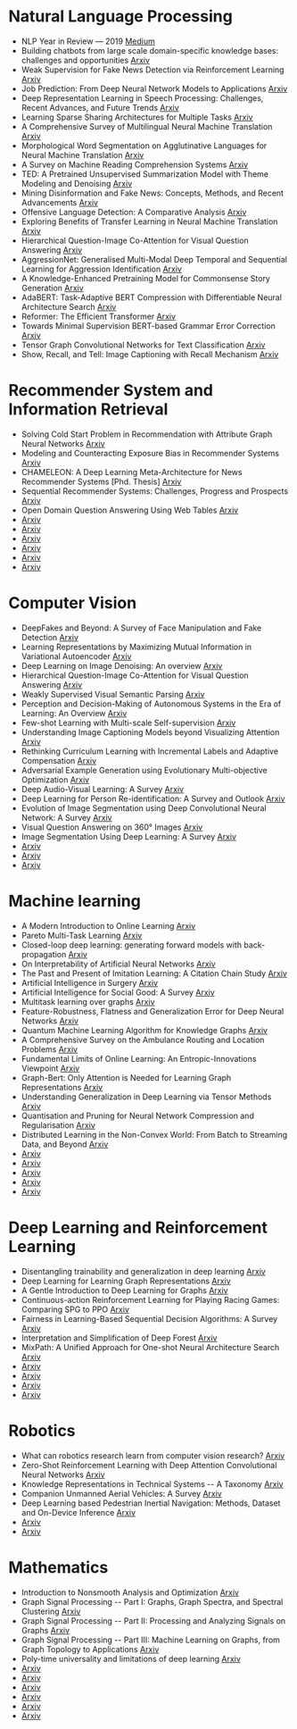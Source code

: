 # Natural Language Processing
* NLP Year in Review — 2019 [Medium](https://medium.com/dair-ai/nlp-year-in-review-2019-fb8d523bcb19)
* Building chatbots from large scale domain-specific knowledge bases: challenges and opportunities [Arxiv](https://arxiv.org/abs/2001.00100)
* Weak Supervision for Fake News Detection via Reinforcement Learning [Arxiv](https://arxiv.org/abs/1912.12520)
* Job Prediction: From Deep Neural Network Models to Applications [Arxiv](https://arxiv.org/abs/1912.12214)
* Deep Representation Learning in Speech Processing: Challenges, Recent Advances, and Future Trends [Arxiv](https://arxiv.org/abs/2001.00378)
* Learning Sparse Sharing Architectures for Multiple Tasks [Arxiv](https://arxiv.org/abs/1911.05034)
* A Comprehensive Survey of Multilingual Neural Machine Translation [Arxiv](https://arxiv.org/abs/2001.01115)
* Morphological Word Segmentation on Agglutinative Languages for Neural Machine Translation [Arxiv](https://arxiv.org/abs/2001.01589)
* A Survey on Machine Reading Comprehension Systems [Arxiv](https://arxiv.org/abs/2001.01582)
* TED: A Pretrained Unsupervised Summarization Model with Theme Modeling and Denoising [Arxiv](https://arxiv.org/abs/2001.00725)
* Mining Disinformation and Fake News: Concepts, Methods, and Recent Advancements [Arxiv](https://arxiv.org/abs/2001.00623)
* Offensive Language Detection: A Comparative Analysis [Arxiv](https://arxiv.org/abs/2001.03131)
* Exploring Benefits of Transfer Learning in Neural Machine Translation [Arxiv](https://arxiv.org/abs/2001.01622)
* Hierarchical Question-Image Co-Attention for Visual Question Answering [Arxiv](https://arxiv.org/abs/1606.00061)
* AggressionNet: Generalised Multi-Modal Deep Temporal and Sequential Learning for Aggression Identification [Arxiv](https://arxiv.org/abs/2001.05493)
* A Knowledge-Enhanced Pretraining Model for Commonsense Story Generation [Arxiv](https://arxiv.org/abs/2001.05139)
* AdaBERT: Task-Adaptive BERT Compression with Differentiable Neural Architecture Search [Arxiv](https://arxiv.org/abs/2001.04246)
* Reformer: The Efficient Transformer [Arxiv](https://arxiv.org/abs/2001.04451)
* Towards Minimal Supervision BERT-based Grammar Error Correction [Arxiv](https://arxiv.org/abs/2001.03521)
* Tensor Graph Convolutional Networks for Text Classification [Arxiv](https://arxiv.org/abs/2001.05313)
* Show, Recall, and Tell: Image Captioning with Recall Mechanism [Arxiv](https://arxiv.org/abs/2001.05876)

# Recommender System and Information Retrieval
* Solving Cold Start Problem in Recommendation with Attribute Graph Neural Networks [Arxiv](https://arxiv.org/abs/1912.12398)
* Modeling and Counteracting Exposure Bias in Recommender Systems [Arxiv](https://arxiv.org/abs/2001.04832)
* CHAMELEON: A Deep Learning Meta-Architecture for News Recommender Systems [Phd. Thesis] [Arxiv](https://arxiv.org/abs/2001.04831)
* Sequential Recommender Systems: Challenges, Progress and Prospects [Arxiv](https://arxiv.org/abs/2001.04830)
* Open Domain Question Answering Using Web Tables [Arxiv](https://arxiv.org/abs/2001.03272)
*  [Arxiv]()
*  [Arxiv]()
*  [Arxiv]()
*  [Arxiv]()
*  [Arxiv]()
*  [Arxiv]()

# Computer Vision
* DeepFakes and Beyond: A Survey of Face Manipulation and Fake Detection [Arxiv](https://arxiv.org/abs/2001.00179)
* Learning Representations by Maximizing Mutual Information in Variational Autoencoder [Arxiv](https://arxiv.org/abs/1912.13361)
* Deep Learning on Image Denoising: An overview [Arxiv](https://arxiv.org/abs/1912.13171)
* Hierarchical Question-Image Co-Attention for Visual Question Answering [Arxiv](https://arxiv.org/abs/1606.00061)
* Weakly Supervised Visual Semantic Parsing [Arxiv](https://arxiv.org/abs/2001.02359)
* Perception and Decision-Making of Autonomous Systems in the Era of Learning: An Overview [Arxiv](https://arxiv.org/abs/2001.02319)
* Few-shot Learning with Multi-scale Self-supervision [Arxiv](https://arxiv.org/abs/2001.01600)
* Understanding Image Captioning Models beyond Visualizing Attention [Arxiv](https://arxiv.org/abs/2001.01037)
* Rethinking Curriculum Learning with Incremental Labels and Adaptive Compensation [Arxiv](https://arxiv.org/abs/2001.04529)
* Adversarial Example Generation using Evolutionary Multi-objective Optimization [Arxiv](https://arxiv.org/abs/2001.05844)
* Deep Audio-Visual Learning: A Survey [Arxiv](https://arxiv.org/abs/2001.04758)
* Deep Learning for Person Re-identification: A Survey and Outlook [Arxiv](https://arxiv.org/abs/2001.04193)
* Evolution of Image Segmentation using Deep Convolutional Neural Network: A Survey [Arxiv](https://arxiv.org/abs/2001.04074)
* Visual Question Answering on 360° Images [Arxiv](https://arxiv.org/abs/2001.03339)
* Image Segmentation Using Deep Learning: A Survey [Arxiv](https://arxiv.org/abs/2001.05566)
*  [Arxiv]()
*  [Arxiv]()
*  [Arxiv]()

# Machine learning
* A Modern Introduction to Online Learning [Arxiv](https://arxiv.org/abs/1912.13213)
* Pareto Multi-Task Learning [Arxiv](https://arxiv.org/abs/1912.12854)
* Closed-loop deep learning: generating forward models with back-propagation [Arxiv](https://arxiv.org/abs/2001.02970)
* On Interpretability of Artificial Neural Networks [Arxiv](https://arxiv.org/abs/2001.02522)
* The Past and Present of Imitation Learning: A Citation Chain Study [Arxiv](https://arxiv.org/abs/2001.02328)
* Artificial Intelligence in Surgery [Arxiv](https://arxiv.org/abs/2001.00627)
* Artificial Intelligence for Social Good: A Survey [Arxiv](https://arxiv.org/abs/2001.01818)
* Multitask learning over graphs [Arxiv](https://arxiv.org/abs/2001.02112)
* Feature-Robustness, Flatness and Generalization Error for Deep Neural Networks [Arxiv](https://arxiv.org/abs/2001.00939)
* Quantum Machine Learning Algorithm for Knowledge Graphs [Arxiv](https://arxiv.org/abs/2001.01077)
* A Comprehensive Survey on the Ambulance Routing and Location Problems [Arxiv](https://arxiv.org/abs/2001.05288)
* Fundamental Limits of Online Learning: An Entropic-Innovations Viewpoint [Arxiv](https://arxiv.org/abs/2001.03813)
* Graph-Bert: Only Attention is Needed for Learning Graph Representations [Arxiv](https://arxiv.org/abs/2001.05140)
* Understanding Generalization in Deep Learning via Tensor Methods [Arxiv](https://arxiv.org/abs/2001.05070)
* Quantisation and Pruning for Neural Network Compression and Regularisation [Arxiv](https://arxiv.org/abs/2001.04850)
* Distributed Learning in the Non-Convex World: From Batch to Streaming Data, and Beyond [Arxiv](https://arxiv.org/abs/2001.04786)
*  [Arxiv]()
*  [Arxiv]()
*  [Arxiv]()
*  [Arxiv]()
*  [Arxiv]()

# Deep Learning and Reinforcement Learning
* Disentangling trainability and generalization in deep learning [Arxiv](https://arxiv.org/abs/1912.13053)
* Deep Learning for Learning Graph Representations [Arxiv](https://arxiv.org/abs/2001.00293)
* A Gentle Introduction to Deep Learning for Graphs [Arxiv](https://arxiv.org/abs/1912.12693)
* Continuous-action Reinforcement Learning for Playing Racing Games: Comparing SPG to PPO [Arxiv](https://arxiv.org/abs/2001.05270)
* Fairness in Learning-Based Sequential Decision Algorithms: A Survey [Arxiv](https://arxiv.org/abs/2001.04861)
* Interpretation and Simplification of Deep Forest [Arxiv](https://arxiv.org/abs/2001.04721)
* MixPath: A Unified Approach for One-shot Neural Architecture Search [Arxiv](https://arxiv.org/abs/2001.05887)
*  [Arxiv]()
*  [Arxiv]()
*  [Arxiv]()
*  [Arxiv]()

# Robotics
* What can robotics research learn from computer vision research? [Arxiv](https://arxiv.org/abs/2001.02366)
* Zero-Shot Reinforcement Learning with Deep Attention Convolutional Neural Networks [Arxiv](https://arxiv.org/abs/2001.00605)
* Knowledge Representations in Technical Systems -- A Taxonomy [Arxiv](https://arxiv.org/abs/2001.04835)
* Companion Unmanned Aerial Vehicles: A Survey [Arxiv](https://arxiv.org/abs/2001.04637)
* Deep Learning based Pedestrian Inertial Navigation: Methods, Dataset and On-Device Inference [Arxiv](https://arxiv.org/abs/2001.04061)
*  [Arxiv]()
*  [Arxiv]()

# Mathematics
* Introduction to Nonsmooth Analysis and Optimization [Arxiv](https://arxiv.org/abs/2001.00216)
* Graph Signal Processing -- Part I: Graphs, Graph Spectra, and Spectral Clustering [Arxiv](https://arxiv.org/abs/1907.03467)
* Graph Signal Processing -- Part II: Processing and Analyzing Signals on Graphs [Arxiv](https://arxiv.org/abs/1909.10325)
* Graph Signal Processing -- Part III: Machine Learning on Graphs, from Graph Topology to Applications [Arxiv](https://arxiv.org/abs/2001.00426)
* Poly-time universality and limitations of deep learning [Arxiv](https://arxiv.org/abs/2001.02992)
*  [Arxiv]()
*  [Arxiv]()
*  [Arxiv]()
*  [Arxiv]()
*  [Arxiv]()
*  [Arxiv]()
